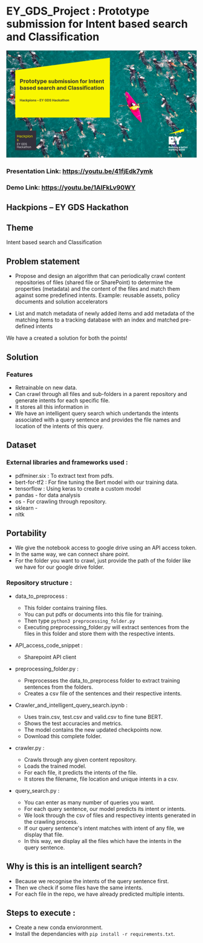 # EY_GDS_Project : Prototype submission for Intent based search and Classification

![img](https://github.com/Soumi7/EY_GDS_Project/blob/main/images/im_ey_1.png)

### Presentation Link: https://youtu.be/41fjEdk7ymk

### Demo Link: https://youtu.be/1AIFkLv90WY

## Hackpions – EY GDS Hackathon

## Theme

Intent based search and Classification

## Problem statement

- Propose and design an algorithm that can periodically crawl content repositories of files (shared file or SharePoint) to determine the properties (metadata) and the content of the files and match them against some predefined intents. Example: reusable assets, policy documents and solution accelerators

- List and match metadata of newly added items and add metadata of the matching items to a tracking database with an index and matched pre-defined intents

We have a created a solution for both the points!

## Solution

### Features

- Retrainable on new data.
- Can crawl through all files and sub-folders in a parent repository and generate intents for each specific file.
- It stores all this information in <insert csv name>
- We have an intelligent query search which undertands the intents associated with a query sentence and provides the file names and location of the intents of this query.

## Dataset

### External libraries and frameworks used :

- pdfminer.six : To extract text from pdfs.
- bert-for-tf2 : For fine tuning the Bert model with our training data. 
- tensorflow : Using keras to create a custom model
- pandas - for data analysis
- os - For crawling through repository.
- sklearn - 
- nltk

## Portability

- We give the notebook access to google drive using an API access token.
- In the same way, we can connect share point.
- For the folder you want to crawl, just provide the path of the folder like we have for our google drive folder.

### Repository structure : 

- data_to_preprocess :
  - This folder contains training files.
  - You can put pdfs or documents into this file for training.
  - Then type ```python3 preprocessing_folder.py```
  - Executing preprocessing_folder.py will extract sentences from the files in this folder and store them with the respective intents.

- API_access_code_snippet :
  - Sharepoint API client

- preprocessing_folder.py :
  - Preprocesses the data_to_preprocess folder to extract training sentences from the folders.
  - Creates a csv file of the sentences and their respective intents.

- Crawler_and_intelligent_query_search.ipynb :
  - Uses train.csv, test.csv and valid.csv to fine tune BERT.
  - Shows the test accuracies and metrics.
  - The model contains the new updated checkpoints now.
  - Download this complete folder.

- crawler.py :
  - Crawls through any given content repository.
  - Loads the trained model.
  - For each file, it predicts the intents of the file.
  - It stores the filename, file location and unique intents in a csv.

- query_search.py :
  - You can enter as many number of queries you want.
  - For each query sentence, our model predicts its intent or intents.
  - We look through the csv of files and respectivey intents generated in the crawling process.
  - If our query sentence's intent matches with intent of any file, we display that file.
  - In this way, we display all the files which have the intents in the query sentence.

## Why is this is an intelligent search?

  - Because we recognise the intents of the query sentence first.
  - Then we check if some files have the same intents.
  - For each file in the repo, we have already predicted multiple intents.


## Steps to execute :

- Create a new conda envioronment.
- Install the dependancies with ```pip install -r requirements.txt```.


